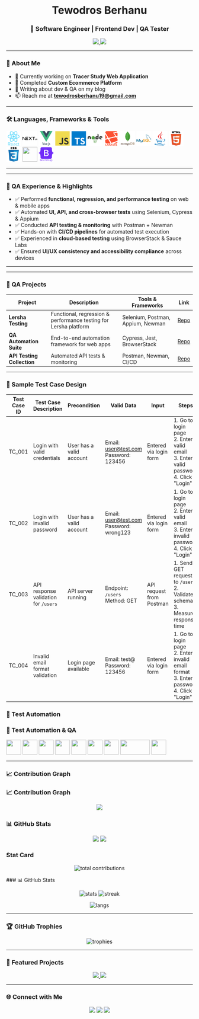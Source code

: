 <!-- Profile README -->

<h1 align="center"> Tewodros Berhanu</h1>
<h3 align="center">🚀 Software Engineer | Frontend Dev | QA Tester</h3>

<p align="center">
  <a href="mailto:tewodrosberhanu19@gmail.com">
    <img src="https://img.shields.io/badge/Email-tewodrosberhanu19%40gmail.com-red?style=for-the-badge&logo=gmail" />
  </a>
  <a href="https://linkedin.com/in/tewodros-berhanu-953750230/" target="_blank">
    <img src="https://img.shields.io/badge/LinkedIn-Tewodros%20Berhanu-blue?style=for-the-badge&logo=linkedin" />
  </a>
<!--   <a href="https://thedron16.netlify.app" target="_blank">
    <img src="https://img.shields.io/badge/Portfolio-thedron16.netlify.app-green?style=for-the-badge&logo=firefox" />
  </a> -->
</p>

---

### 🌟 About Me
- 🔭 Currently working on **Tracer Study Web Application**  
- 👯 Completed **Custom Ecommerce Platform**    
- 📝 Writing about dev & QA on my blog  
- 📫 Reach me at **tewodrosberhanu19@gmail.com**

---

### 🛠️ Languages, Frameworks & Tools
<p align="left">
<!-- Dev stack -->
<img src="https://raw.githubusercontent.com/devicons/devicon/master/icons/react/react-original-wordmark.svg" width="40" height="40"/>
<img src="https://raw.githubusercontent.com/devicons/devicon/master/icons/nextjs/nextjs-original-wordmark.svg" width="40" height="40"/>
<img src="https://raw.githubusercontent.com/devicons/devicon/master/icons/vuejs/vuejs-original-wordmark.svg" width="40" height="40"/>
<img src="https://raw.githubusercontent.com/devicons/devicon/master/icons/javascript/javascript-original.svg" width="40" height="40"/>
<img src="https://raw.githubusercontent.com/devicons/devicon/master/icons/typescript/typescript-original.svg" width="40" height="40"/>
<img src="https://raw.githubusercontent.com/devicons/devicon/master/icons/nodejs/nodejs-original-wordmark.svg" width="40" height="40"/>
<img src="https://raw.githubusercontent.com/devicons/devicon/master/icons/laravel/laravel-plain-wordmark.svg" width="40" height="40"/>
<img src="https://raw.githubusercontent.com/devicons/devicon/master/icons/mongodb/mongodb-original-wordmark.svg" width="40" height="40"/>
<img src="https://raw.githubusercontent.com/devicons/devicon/master/icons/mysql/mysql-original-wordmark.svg" width="40" height="40"/>
<img src="https://raw.githubusercontent.com/devicons/devicon/master/icons/java/java-original.svg" width="40" height="40"/>
<img src="https://raw.githubusercontent.com/devicons/devicon/master/icons/html5/html5-original-wordmark.svg" width="40" height="40"/>
<img src="https://raw.githubusercontent.com/devicons/devicon/master/icons/css3/css3-original-wordmark.svg" width="40" height="40"/>
<img src="https://www.vectorlogo.zone/logos/tailwindcss/tailwindcss-icon.svg" width="40" height="40"/>
<img src="https://raw.githubusercontent.com/devicons/devicon/master/icons/bootstrap/bootstrap-plain-wordmark.svg" width="40" height="40"/>
</p>

---
---

### 🧪 QA Experience & Highlights
- ✅ Performed **functional, regression, and performance testing** on web & mobile apps  
- ✅ Automated **UI, API, and cross-browser tests** using Selenium, Cypress & Appium  
- ✅ Conducted **API testing & monitoring** with Postman + Newman  
- ✅ Hands-on with **CI/CD pipelines** for automated test execution  
- ✅ Experienced in **cloud-based testing** using BrowserStack & Sauce Labs  
- ✅ Ensured **UI/UX consistency and accessibility compliance** across devices  

---
---

### 🧪 QA Projects
| Project | Description | Tools & Frameworks | Link |
|---------|-------------|--------------------|------|
| **Lersha Testing** | Functional, regression & performance testing for Lersha platform | Selenium, Postman, Appium, Newman | [Repo](https://github.com/tediyo/lersha-testing) |
| **QA Automation Suite** | End-to-end automation framework for web apps | Cypress, Jest, BrowserStack | [Repo](https://github.com/tediyo/qa-automation-suite) |
| **API Testing Collection** | Automated API tests & monitoring | Postman, Newman, CI/CD | [Repo](https://github.com/tediyo/api-testing-postman) |

---

### 📝 Sample Test Case Design

| Test Case ID | Test Case Description | Precondition | Valid Data | Input | Steps | Expected Result | Postcondition | Actual Result | Status | Remark | Tester | Developer |
|--------------|-----------------------|--------------|------------|-------|-------|----------------|---------------|---------------|--------|--------|--------|-----------|
| TC_001 | Login with valid credentials | User has a valid account | Email: user@test.com <br> Password: 123456 | Entered via login form | 1. Go to login page <br> 2. Enter valid email <br> 3. Enter valid password <br> 4. Click "Login" | User is redirected to dashboard | User session is created | As expected | ✅ Pass | - | Tewodros | Dev A |
| TC_002 | Login with invalid password | User has a valid account | Email: user@test.com <br> Password: wrong123 | Entered via login form | 1. Go to login page <br> 2. Enter valid email <br> 3. Enter invalid password <br> 4. Click "Login" | Error message “Invalid credentials” is displayed | No session created | As expected | ✅ Pass | - | Tewodros | Dev A |
| TC_003 | API response validation for `/users` | API server running | Endpoint: `/users` <br> Method: GET | API request from Postman | 1. Send GET request to `/users` <br> 2. Validate schema <br> 3. Measure response time | Response code 200, schema valid, response time < 1s | Response log generated | Response: 200, valid schema, 800ms | ✅ Pass | Performance OK | Tewodros | Dev B |
| TC_004 | Invalid email format validation | Login page available | Email: test@ <br> Password: 123456 | Entered via login form | 1. Go to login page <br> 2. Enter invalid email format <br> 3. Enter password <br> 4. Click "Login" | Error message “Invalid email format” | No session created | Error displayed correctly | ✅ Pass | Validation working fine | Tewodros | Dev A |

### 🧪 Test Automation
### 🧪 Test Automation & QA
<p align="left">
  <!-- Selenium -->
  <img src="https://www.vectorlogo.zone/logos/selenium/selenium-icon.svg" width="40" height="40"/>
  <!-- Cypress -->
  <img src="https://raw.githubusercontent.com/cypress-io/cypress-icons/master/src/logo/cypress-io-logo-round.svg" width="40" height="40"/>
  <!-- Appium -->
  <img src="https://appium.io/docs/en/latest/assets/images/appium-logo.svg" width="40" height="40"/>
  <!-- Postman -->
  <img src="https://www.vectorlogo.zone/logos/getpostman/getpostman-icon.svg" width="40" height="40"/>
  <!-- Newman -->
  <img src="https://avatars.githubusercontent.com/u/3221291?s=200&v=4" width="40" height="40"/> <!-- Newman -->
  <!-- Jest -->
  <img src="https://www.vectorlogo.zone/logos/jestjsio/jestjsio-icon.svg" width="40" height="40"/>
  <!-- JUnit -->
  <img src="https://raw.githubusercontent.com/simple-icons/simple-icons/develop/icons/junit.svg" width="40" height="40"/>
  <!-- BrowserStack -->
  <img src="https://www.browserstack.com/images/static/header-logo.jpg" width="80" height="40"/>
  <!-- Sauce Labs -->
  <img src="https://avatars.githubusercontent.com/u/8908513?s=200&v=4" width="40" height="40"/>
</p>



---
### 📈 Contribution Graph
### 📈 Contribution Graph
<p align="center">
  <img src="https://github-readme-activity-graph.vercel.app/graph?username=tediyo&theme=tokyo-night&hide_border=true&area=true&custom_title=My%20Contributions" />
</p>

### 📊 GitHub Stats
<p align="center">
  <img src="https://github-readme-stats.vercel.app/api?username=tediyo&show_icons=true&count_private=true&include_all_commits=true&theme=tokyonight" />
  <img src="https://github-readme-streak-stats.herokuapp.com/?user=tediyo&theme=tokyonight" />
</p>

### Stat Card
<p align="center">
  <!-- Total Contributions Card -->
  <img src="https://github-readme-stats.vercel.app/api?username=tediyo&show_icons=true&count_private=true&include_all_commits=true&theme=tokyonight" alt="total contributions" />
</p>
### 📊 GitHub Stats
<p align="center">
  <img src="https://github-readme-stats.vercel.app/api?username=tediyo&show_icons=true&theme=tokyonight" alt="stats" />
  <img src="https://github-readme-streak-stats.herokuapp.com/?user=tediyo&theme=tokyonight" alt="streak" />
</p>

<p align="center">
  <img src="https://github-readme-stats.vercel.app/api/top-langs?username=tediyo&show_icons=true&locale=en&layout=compact&theme=tokyonight" alt="langs" />
</p>

---

### 🏆 GitHub Trophies
<p align="center">
  <img src="https://github-profile-trophy.vercel.app/?username=tediyo&theme=radical&no-frame=false&no-bg=false&margin-w=4" alt="trophies" />
</p>

---

### 🚀 Featured Projects
<p align="center">
  <a href="https://tracerbdr.000webhostapp.com/admin">
    <img src="https://github-readme-stats.vercel.app/api/pin/?username=tediyo&repo=tracer-study&theme=tokyonight" />
  </a>
  <a href="https://thedron16.netlify.app">
    <img src="https://github-readme-stats.vercel.app/api/pin/?username=tediyo&repo=ecommerce-platform&theme=tokyonight" />
  </a>
</p>

---

### 🌐 Connect with Me
<p align="center">
  <a href="https://dev.to/thedron16" target="_blank"><img src="https://skillicons.dev/icons?i=devto" /></a>
  <a href="https://linkedin.com/in/tewodros-berhanu-953750230/" target="_blank"><img src="https://skillicons.dev/icons?i=linkedin" /></a>
  <a href="https://instagram.com/thedron_16" target="_blank"><img src="https://skillicons.dev/icons?i=instagram" /></a>
</p>
